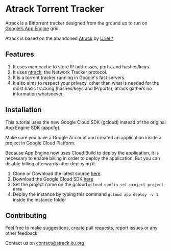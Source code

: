 # Atrack Torrent Tracker

Atrack is a Bittorrent tracker designed from the ground up to run on [Google’s App Engine](https://cloud.google.com/appengine/) grid.

Atrack is based on the abandoned [Atrack](http://repo.cat-v.org/atrack/) by [Uriel †](https://github.com/uriel).

## Features
1. It uses memcache to store IP addresses, ports, and hashes/keys.
2. It uses [ntrack](http://repo.cat-v.org/atrack/ntrack), the Network Tracker protocol.
3. It is a torrent tracker running in Google's fast servers.
4. It also aims to respect your privacy, other than what is needed for the most basic tracking (hashes/keys and IP/ports), atrack gathers no information whatsoever.

## Installation
This tutorial uses the new Google Cloud SDK (gcloud) instead of the original App Engine SDK (appcfg).

Make sure you have a Google Account and created an application inside a project in Google Cloud Platform.

Because App Engine now uses Cloud Build to deploy the application, it is necessary to enable billing in order to deploy the application. But you can disable billing afterwards after deploying it.
1. Clone or Download the latest source [here](https://github.com/AnimMouse/atrack/archive/master.zip).
2. Download the Google Cloud SDK [here](https://cloud.google.com/sdk/docs)
3. Set the project name on the gcloud `gcloud config set project project-name`
3. Deploy the instance by typing this command `gcloud app deploy -v 1` inside the instance folder

## Contributing

Feel free to make suggestions, create pull requests, report issues or any other feedback.

Contact us on contact@atrack.eu.org
